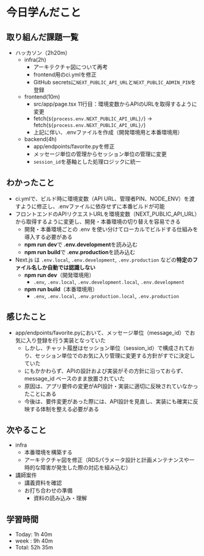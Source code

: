 # 今日学んだこと

## 取り組んだ課題一覧
- ハッカソン（2h20m）
    - infra(2h)
         - アーキテクチャ図について再考
         - frontend用のci.ymlを修正
         - GitHub secretsに`NEXT_PUBLIC_API_URL`と`NEXT_PUBLIC_ADMIN_PIN`を登録
    - frontend(10m)
         - src/app/page.tsx 11行目：環境変数からAPIのURLを取得するように変更
         - fetch(`${process.env.NEXT_PUBLIC_API_URL}/`) → fetch(`${process.env.NEXT_PUBLIC_API_URL}/`) 
         - 上記に伴い、.envファイルを作成（開発環境用と本番環境用）
    - backend(4h)
         - app/endpoints/favorite.pyを修正      
         - メッセージ単位の管理からセッション単位の管理に変更
         - `session_id`を基軸とした処理ロジックに統一

## わかったこと
- ci.ymlで、ビルド時に環境変数（API URL、管理者PIN、NODE_ENV）を渡すように修正し、.envファイルに依存せずに本番ビルドが可能
- フロントエンドのAPIリクエストURLを環境変数（NEXT_PUBLIC_API_URL）から取得するように変更し、開発・本番環境の切り替えを容易できる
    - 開発・本番環境ごとの .env を使い分けてローカルでビルドする仕組みを導入する必要がある
    - **npm run dev**で **.env.development**を読み込む
    - **npm run build**で **.env.production**を読み込む
- Next.js は `.env.local`, `.env.development`, `.env.production` などの**特定のファイル名しか自動では認識しない**
    - **npm run dev**（開発環境用）
         - `.env`, `.env.local`, `.env.development.local`, `.env.development`
    - **npm run build**（本番環境用）
         - `.env`, `.env.local`, `.env.production.local`, `.env.production`    

## 感じたこと
- app/endpoints/favorite.pyにおいて、メッセージ単位（message_id）でお気に入り登録を行う実装となっていた
   - しかし、チャット履歴はセッション単位（session_id）で構成されており、セッション単位でのお気に入り管理に変更する方針がすでに決定していた
   - にもかかわらず、APIの設計および実装がその方針に沿っておらず、message_id ベースのまま放置されていた
   - 原因は、アプリ要件の変更がAPI設計・実装に適切に反映されていなかったことにある
   - 今後は、要件変更があった際には、API設計を見直し、実装にも確実に反映する体制を整える必要がある 

## 次やること
- infra
    - 本番環境を構築する
    - アーキテクチャ図を修正（RDSパラメータ設計と計画メンテナンスや一時的な障害が発生した際の対応を組み込む）
- 講師案件
    - 講義資料を確認
    - お打ち合わせの準備
         - 資料の読み込み・理解

## 学習時間
- Today: 1h 40m
- week : 9h 40m
- Total: 52h 35m
